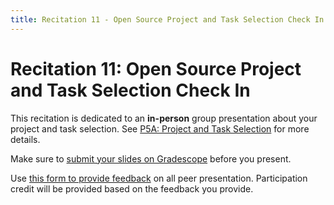 ```yaml
---
title: Recitation 11 - Open Source Project and Task Selection Check In
---
```


# Recitation 11: Open Source Project and Task Selection Check In

This recitation is dedicated to an **in-person** group presentation about your project and task selection. See [P5A: Project and Task Selection](https://cmu-313.github.io/projects/P5/1_projectcheck/#check-in-presentation-80-pts) for more details.

Make sure to [submit your slides on Gradescope](https://www.gradescope.com/courses/583198/assignments/3717976) before you present.

Use [this form to provide feedback](https://forms.gle/fUgmV6xTLf64aBKo7) on all peer presentation. Participation credit will be provided based on the feedback you provide.

